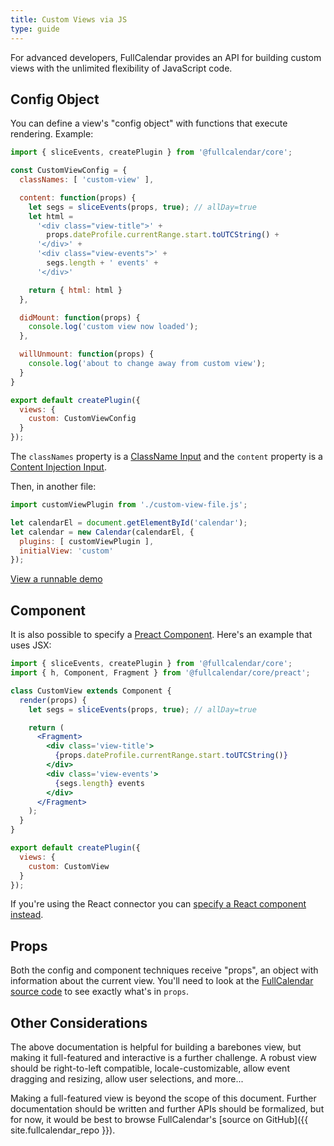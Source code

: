 ```yaml
---
title: Custom Views via JS
type: guide
---
```


For advanced developers, FullCalendar provides an API for building custom views with the unlimited flexibility of JavaScript code.


## Config Object

You can define a view's "config object" with functions that execute rendering. Example:

```js
import { sliceEvents, createPlugin } from '@fullcalendar/core';

const CustomViewConfig = {
  classNames: [ 'custom-view' ],

  content: function(props) {
    let segs = sliceEvents(props, true); // allDay=true
    let html =
      '<div class="view-title">' +
        props.dateProfile.currentRange.start.toUTCString() +
      '</div>' +
      '<div class="view-events">' +
        segs.length + ' events' +
      '</div>'

    return { html: html }
  },

  didMount: function(props) {
    console.log('custom view now loaded');
  },

  willUnmount: function(props) {
    console.log('about to change away from custom view');
  }
}

export default createPlugin({
  views: {
    custom: CustomViewConfig
  }
});
```

The `classNames` property is a [ClassName Input](classname-input) and the `content` property is a [Content Injection Input](content-injection).

Then, in another file:

```js
import customViewPlugin from './custom-view-file.js';

let calendarEl = document.getElementById('calendar');
let calendar = new Calendar(calendarEl, {
  plugins: [ customViewPlugin ],
  initialView: 'custom'
});
```

<a class='more-link' href='custom-view-with-js-demo'>
  View a runnable demo
</a>


## Component

It is also possible to specify a [Preact Component](https://preactjs.com/guide/v10/components/). Here's an example that uses JSX:

```jsx
import { sliceEvents, createPlugin } from '@fullcalendar/core';
import { h, Component, Fragment } from '@fullcalendar/core/preact';

class CustomView extends Component {
  render(props) {
    let segs = sliceEvents(props, true); // allDay=true

    return (
      <Fragment>
        <div class='view-title'>
          {props.dateProfile.currentRange.start.toUTCString()}
        </div>
        <div class='view-events'>
          {segs.length} events
        </div>
      </Fragment>
    );
  }
}

export default createPlugin({
  views: {
    custom: CustomView
  }
});
```

If you're using the React connector you can [specify a React component instead](react#custom-views-with-components).


## Props

Both the config and component techniques receive "props", an object with information about the current view. You'll need to look at the [FullCalendar source code](https://github.com/fullcalendar/fullcalendar/blob/main/packages/core/src/View.ts) to see exactly what's in `props`.


## Other Considerations

The above documentation is helpful for building a barebones view, but making it full-featured and interactive is a further challenge. A robust view should be right-to-left compatible, locale-customizable, allow event dragging and resizing, allow user selections, and more...

Making a full-featured view is beyond the scope of this document. Further documentation should be written and further APIs should be formalized, but for now, it would be best to browse FullCalendar's [source on GitHub]({{ site.fullcalendar_repo }}).
